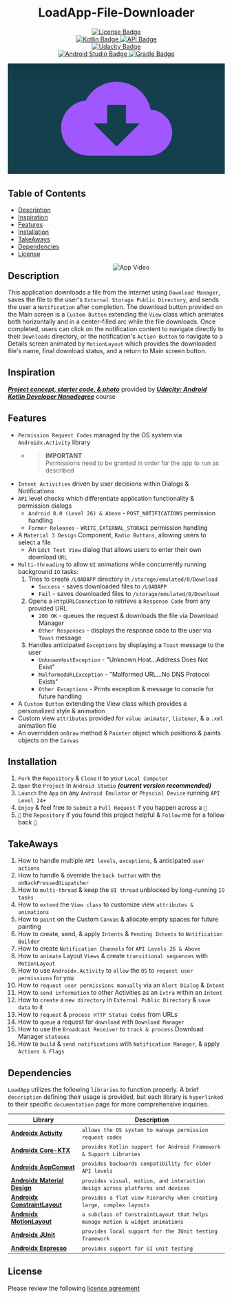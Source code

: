 <h1 align="center"> LoadApp-File-Downloader </h1>

<p align="center">
    <a href="https://bumptech.github.io/glide/dev/open-source-licenses.html">
        <img alt="License Badge" src="https://img.shields.io/badge/License-Open--Source-LightBlue?style=plastic&logo=ReadMe&logoColor=6495ed&color=6495ed">
        </a><br>
    <a href="https://kotlinlang.org/docs/android-overview.html">
        <img alt="Kotlin Badge" src="https://img.shields.io/badge/Kotlin-100%25-LightPurple?style=plastic&logo=Kotlin&color=%238c53c6&link=https%3A%2F%2Fkotlinlang.org%2Fdocs%2Fandroid-overview.html"/>
        </a>
    <a href="https://developer.android.com/tools/releases/platforms">
        <img alt="API Badge" src="https://img.shields.io/badge/API-24_–_33-LightGreen?style=plastic&logo=Android&color=%2374d77c"/>
        </a><br>
    <a href="https://www.udacity.com/course/android-kotlin-developer-nanodegree--nd940">
        <img alt="Udacity Badge" src="https://img.shields.io/badge/Udacity-Android_Kotlin_Developer_Nanodegree-MediumPurple?style=plastic&logo=Udacity&logoColor=%236533cb&label=Udacity&color=%236533cb"/>
        </a><br>
    <a href="https://developer.android.com/studio/releases">
        <img alt="Android Studio Badge" src="https://img.shields.io/badge/Android_Studio_Giraffe-2022.3.1-Yellow?style=plastic&logo=Android%20Studio&color=%23ffff00"/>
        </a>
    <a href="https://gradle.org/releases/">
        <img alt="Gradle Badge" src="https://img.shields.io/badge/Gradle-7.5-Aqua?style=plastic&logo=Gradle&logoColor=%234DC9C0&color=%234DC9C0">
        </a>
</p>

<p align="center">
    <img src="previews/loadApp_banner.png" alt="App Logo"/>
</p>

## Table of Contents
- [Description](#description)
- [Inspiration](#inspiration)
- [Features](#features)
- [Installation](#installation)
- [TakeAways](#takeaways)
- [Dependencies](#dependencies)
- [License](#license)

<img src="previews/loadApp_preview.gif" alt="App Video" align="right" width="260"/>

## Description
This application downloads a file from the internet using `Download Manager`, saves the file to the user's `External Storage Public Directory`, and sends the user a `Notification` after completion. The download button provided on the Main screen is a `Custom Button` extending the `View` class which animates both horizontally and in a center-filled arc while the file downloads. Once completed, users can click on the notification content to navigate directly to their `Downloads` directory, or the notification's `Action Button` to navigate to a Details screen animated by `MotionLayout` which provides the downloaded file's name, final download status, and a return to Main screen button.

## Inspiration
[***Project concept, starter code, & photo***](https://github.com/udacity/nd940-c3-advanced-android-programming-project-starter) provided by [***Udacity: Android Kotlin Developer Nanodegree***](https://www.udacity.com/course/android-kotlin-developer-nanodegree--nd940) course

## Features
- `Permission Request Codes` managed by the OS system via `Androidx.Activity` library
    - > **IMPORTANT**  
      > Permissions need to be granted in order for the app to run as described
- `Intent Activities` driven by user decisions within Dialogs & Notifications
- `API` level checks which differentiate application functionality & permission dialogs
    - `Android 8.0 (Level 26) & Above` - `POST_NOTIFICATIONS` permission handling
    - `Former Releases` - `WRITE_EXTERNAL_STORAGE` permission handling
- A `Material 3 Design` Component, `Radio Buttons`, allowing users to select a file
    - An `Edit Text View` dialog that allows users to enter their own download `URL` 
- `Multi-threading` to allow `UI` animations while concurrently running background `IO` tasks:
    1. Tries to create `/LOADAPP` directory in `/storage/emulated/0/Download`
        - `Success` - saves downloaded files to `/LOADAPP`
        - `Fail` - saves downloaded files to `/storage/emulated/0/Download`
    2. Opens a `HttpURLConnection` to retrieve a `Response Code` from any provided URL
        - `200 OK` - queues the request & downloads the file via Download Manager
        - `Other Responses` - displays the response code to the user via `Toast` message
    3. Handles anticipated `Exceptions` by displaying a `Toast` message to the user
        - `UnknownHostException` - "Unknown Host...Address Does Not Exist"
        - `MalformedURLException` - "Malformed URL...No DNS Protocol Exists"
        - `Other Exceptions` - Prints exception & message to console for future handling
- A `Custom Button` extending the View class which provides a personalized style & animation
- Custom view `attributes` provided for `value animator`, `listener`, & a `.xml` animation file
- An overridden `onDraw` method & `Painter` object which positions & paints objects on the `Canvas`

## Installation
1. `Fork` the `Repository` & `Clone` it to your `Local Computer`
2. `Open` the `Project` in `Android Studio` ***(current version recommended)***
3. `Launch` the `App` on any `Android Emulator` or `Physcial Device` running `API Level 24+`
4. `Enjoy` & feel free to `Submit` a `Pull Request` if you happen across a `🐛`
5. `🌟` the `Repository` if you found this project helpful & `Follow` me for a follow back `🤝`

## TakeAways
1. How to handle multiple `API levels`, `exceptions`, & anticipated `user actions`
2. How to handle & override the `back button` with the `onBackPressedDispatcher`
3. How to `multi-thread` & keep the `UI thread` unblocked by long-running `IO tasks`
4. How to `extend` the `View class` to customize view `attributes & animations`
5. How to `paint` on the Custom `Canvas` & allocate empty spaces for future painting
6. How to create, send, & apply `Intents` & `Pending Intents` to `Notification Builder`
7. How to create `Notification Channels` for `API Levels 26 & Above`
8. How to `animate` Layout `Views` & create `transitional sequences` with `MotionLayout`
9. How to use `Androidx.Activity` to `allow` the `OS` to `request user permissions` for you
10. How to `request user permissions manually` via an `Alert Dialog` & `Intent`
11. How to `send information` to other Activities as an `Extra` within an `Intent`
12. How to `create` a `new directory` in `External Public Directory` & `save data` to it
13. How to `request` & `process HTTP Status Codes` from URLs
14. How to `queue` a request for `download` with `Download Manager`
15. How to use the `Broadcast Receiver` to `track & process` Download Manager `statuses`
16. How to `build` & `send notifications` with `Notification Manager`, & apply `Actions & Flags`

## Dependencies
`LoadApp` utilizes the following `libraries` to function properly. A brief `description` defining their usage is provided, but each library is `hyperlinked` to their specific `documentation` page for more comprehensive inquiries.

| **Library**                                                                                              | **Description**                                                                |
|----------------------------------------------------------------------------------------------------------|--------------------------------------------------------------------------------|
| [**Androidx Activity**](https://developer.android.com/jetpack/androidx/releases/activity)                | `allows the OS system to manage permission request codes`                      |
| [**Androidx Core-KTX**](https://developer.android.com/kotlin/ktx#core)                                   | `provides Kotlin support for Android Framework & Support Libraries`            |
| [**Androidx AppCompat**](https://developer.android.com/jetpack/androidx/releases/appcompat)              | `provides backwards compatibility for older API levels`                        |
| [**Androidx Material Design**](https://developer.android.com/develop/ui/views/theming/look-and-feel)     | `provides visual, motion, and interaction design across platforms and devices` |
| [**Androidx ConstraintLayout**](https://developer.android.com/develop/ui/views/layout/constraint-layout) | `provides a flat view hierarchy when creating large, complex layouts`          |
| [**Androidx MotionLayout**](https://developer.android.com/develop/ui/views/animations/motionlayout)      | `a subclass of ConstraintLayout that helps manage motion & widget animations`  |
| [**Androidx JUnit**](https://developer.android.com/training/testing/local-tests)                         | `provides local support for the JUnit testing framework`                       |
| [**Androidx Espresso**](https://developer.android.com/training/testing/local-tests)                      | `provides support for UI unit testing`                                         |

## License
Please review the following [license agreement](https://bumptech.github.io/glide/dev/open-source-licenses.html)
